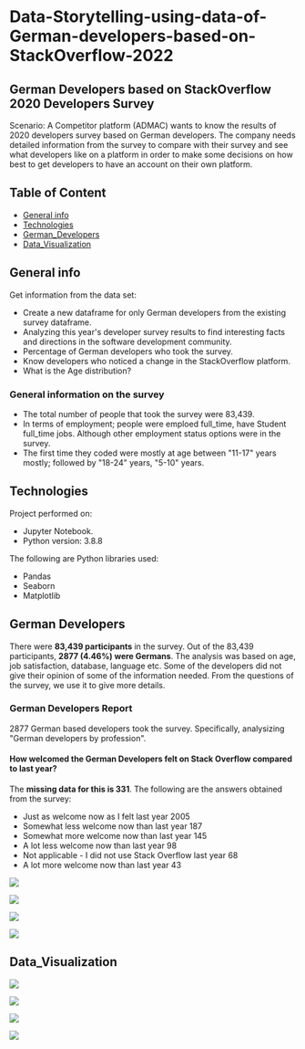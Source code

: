 # Data-Storytelling-using-data-of-German-developers-based-on-StackOverflow-2022

## German Developers based on StackOverflow 2020 Developers Survey
Scenario: A Competitor platform (ADMAC) wants to know the results of 2020 developers survey based on German developers. The company needs detailed information from the survey to compare with their survey and see what developers like on a platform in order to make some decisions on how best to get developers to have an account on their own platform.


## Table of Content
* [General info](#general-info)
* [Technologies](#technologies)
* [German_Developers](#german_developers)
* [Data_Visualization](#data_visualization)


## General info
Get information from the data set:

- Create a new dataframe for only German developers from the existing survey dataframe.
- Analyzing this year's developer survey results to find interesting facts and directions in the software development community.
- Percentage of German developers who took the survey.
- Know developers who noticed a change in the StackOverflow platform.
- What is the Age distribution?

### General information on the survey
- The total number of people that took the survey were 83,439.
- In terms of employment; people were emploed full_time, have Student full_time jobs. Although other employment status options were in the survey.
- The first time they coded were mostly at age between "11-17" years mostly; followed by "18-24" years, "5-10" years.



## Technologies
Project performed on:
* Jupyter Notebook.
* Python version: 3.8.8

The following are Python libraries used:
- Pandas
- Seaborn
- Matplotlib


## German Developers

There were **83,439 participants** in the survey. Out of the 83,439 participants, **2877 (4.46%) were Germans**. The analysis was based on age, job satisfaction, database, language etc. Some of the developers did not give their opinion of some of the information needed. From the questions of the survey, we use it to give more details.

### German Developers Report

2877 German based developers took the survey. Specifically, analysizing "German developers by profession".

#### How welcomed the German Developers felt on Stack Overflow compared to last year?
The **missing data for this is 331**. The following are the answers obtained from the survey:
- Just as welcome now as I felt last year                    2005
- Somewhat less welcome now than last year                    187
- Somewhat more welcome now than last year                    145
- A lot less welcome now than last year                        98
- Not applicable - I did not use Stack Overflow last year      68
- A lot more welcome now than last year                        43


![](Stackflow%20images/age.png)

![](Stackflow%20images/categories.png)

![](Stackflow%20images/first.png)

![](Stackflow%20images/status.png)

## Data_Visualization

![](Stackflow%20images/age.png)

![](Stackflow%20images/categories.png)

![](Stackflow%20images/first.png)

![](Stackflow%20images/status.png)










